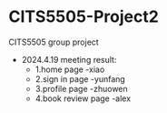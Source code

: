 # CITS5505-Project2
CITS5505 group project 
- 2024.4.19 meeting result:
  - 1.home page -xiao
  - 2.sign in page -yunfang
  - 3.profile page -zhuowen
  - 4.book review page -alex
